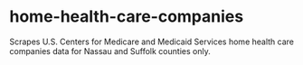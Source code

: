 # home-health-care-companies
Scrapes U.S. Centers for Medicare and Medicaid Services home health care companies data for Nassau and Suffolk counties only.